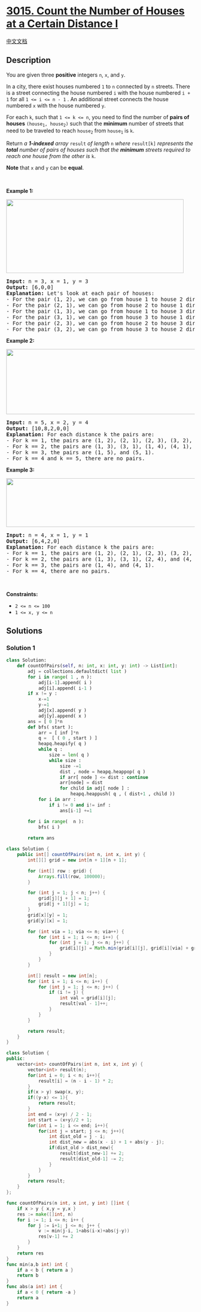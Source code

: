# [3015. Count the Number of Houses at a Certain Distance I](https://leetcode.com/problems/count-the-number-of-houses-at-a-certain-distance-i)

[中文文档](/solution/3000-3099/3015.Count%20the%20Number%20of%20Houses%20at%20a%20Certain%20Distance%20I/README.md)

## Description

<p>You are given three <strong>positive</strong> integers <code>n</code>, <code>x</code>, and <code>y</code>.</p>

<p>In a city, there exist houses numbered <code>1</code> to <code>n</code> connected by <code>n</code> streets. There is a street connecting the house numbered <code>i</code> with the house numbered <code>i + 1</code> for all <code>1 &lt;= i &lt;= n - 1</code> . An additional street connects the house numbered <code>x</code> with the house numbered <code>y</code>.</p>

<p>For each <code>k</code>, such that <code>1 &lt;= k &lt;= n</code>, you need to find the number of <strong>pairs of houses</strong> <code>(house<sub>1</sub>, house<sub>2</sub>)</code> such that the <strong>minimum</strong> number of streets that need to be traveled to reach <code>house<sub>2</sub></code> from <code>house<sub>1</sub></code> is <code>k</code>.</p>

<p>Return <em>a <strong>1-indexed</strong> array </em><code>result</code><em> of length </em><code>n</code><em> where </em><code>result[k]</code><em> represents the <strong>total</strong> number of pairs of houses such that the <strong>minimum</strong> streets required to reach one house from the other is </em><code>k</code>.</p>

<p><strong>Note</strong> that <code>x</code> and <code>y</code> can be <strong>equal</strong>.</p>

<p>&nbsp;</p>
<p><strong class="example">Example 1:</strong></p>
<img alt="" src="https://fastly.jsdelivr.net/gh/doocs/leetcode@main/solution/3000-3099/3015.Count%20the%20Number%20of%20Houses%20at%20a%20Certain%20Distance%20I/images/example2.png" style="width: 474px; height: 197px;" />
<pre>
<strong>Input:</strong> n = 3, x = 1, y = 3
<strong>Output:</strong> [6,0,0]
<strong>Explanation:</strong> Let&#39;s look at each pair of houses:
- For the pair (1, 2), we can go from house 1 to house 2 directly.
- For the pair (2, 1), we can go from house 2 to house 1 directly.
- For the pair (1, 3), we can go from house 1 to house 3 directly.
- For the pair (3, 1), we can go from house 3 to house 1 directly.
- For the pair (2, 3), we can go from house 2 to house 3 directly.
- For the pair (3, 2), we can go from house 3 to house 2 directly.
</pre>

<p><strong class="example">Example 2:</strong></p>
<img alt="" src="https://fastly.jsdelivr.net/gh/doocs/leetcode@main/solution/3000-3099/3015.Count%20the%20Number%20of%20Houses%20at%20a%20Certain%20Distance%20I/images/example3.png" style="width: 668px; height: 174px;" />
<pre>
<strong>Input:</strong> n = 5, x = 2, y = 4
<strong>Output:</strong> [10,8,2,0,0]
<strong>Explanation:</strong> For each distance k the pairs are:
- For k == 1, the pairs are (1, 2), (2, 1), (2, 3), (3, 2), (2, 4), (4, 2), (3, 4), (4, 3), (4, 5), and (5, 4).
- For k == 2, the pairs are (1, 3), (3, 1), (1, 4), (4, 1), (2, 5), (5, 2), (3, 5), and (5, 3).
- For k == 3, the pairs are (1, 5), and (5, 1).
- For k == 4 and k == 5, there are no pairs.
</pre>

<p><strong class="example">Example 3:</strong></p>
<img alt="" src="https://fastly.jsdelivr.net/gh/doocs/leetcode@main/solution/3000-3099/3015.Count%20the%20Number%20of%20Houses%20at%20a%20Certain%20Distance%20I/images/example5.png" style="width: 544px; height: 130px;" />
<pre>
<strong>Input:</strong> n = 4, x = 1, y = 1
<strong>Output:</strong> [6,4,2,0]
<strong>Explanation:</strong> For each distance k the pairs are:
- For k == 1, the pairs are (1, 2), (2, 1), (2, 3), (3, 2), (3, 4), and (4, 3).
- For k == 2, the pairs are (1, 3), (3, 1), (2, 4), and (4, 2).
- For k == 3, the pairs are (1, 4), and (4, 1).
- For k == 4, there are no pairs.
</pre>

<p>&nbsp;</p>
<p><strong>Constraints:</strong></p>

<ul>
	<li><code>2 &lt;= n &lt;= 100</code></li>
	<li><code>1 &lt;= x, y &lt;= n</code></li>
</ul>

## Solutions

### Solution 1

<!-- tabs:start -->

```python
class Solution:
    def countOfPairs(self, n: int, x: int, y: int) -> List[int]:
        adj = collections.defaultdict( list )
        for i in range( 1 , n ):
            adj[i-1].append( i )
            adj[i].append( i-1 )
        if x != y :
            x-=1 
            y-=1 
            adj[x].append( y )
            adj[y].append( x )
        ans = [ 0 ]*n
        def bfs( start ):
            arr = [ inf ]*n
            q =  [ ( 0 , start ) ] 
            heapq.heapify( q )
            while q : 
                size = len( q )
                while size :
                    size -=1 
                    dist , node = heapq.heappop( q )
                    if arr[ node ] <= dist : continue 
                    arr[node] = dist 
                    for child in adj[ node ] : 
                        heapq.heappush( q , ( dist+1 , child ))
            for i in arr :
                if i != 0 and i!= inf :
                    ans[i-1] +=1

        for i in range(  n ):
            bfs( i )
        
        return ans
```

```java
class Solution {
    public int[] countOfPairs(int n, int x, int y) {
        int[][] grid = new int[n + 1][n + 1];

        for (int[] row : grid) {
            Arrays.fill(row, 100000);
        }

        for (int j = 1; j < n; j++) {
            grid[j][j + 1] = 1;
            grid[j + 1][j] = 1;
        }
        grid[x][y] = 1;
        grid[y][x] = 1;

        for (int via = 1; via <= n; via++) {
            for (int i = 1; i <= n; i++) {
                for (int j = 1; j <= n; j++) {
                    grid[i][j] = Math.min(grid[i][j], grid[i][via] + grid[via][j]);
                }
            }
        }

        int[] result = new int[n];
        for (int i = 1; i <= n; i++) {
            for (int j = 1; j <= n; j++) {
                if (i != j) {
                    int val = grid[i][j];
                    result[val - 1]++;
                }
            }
        }

        return result;
    }
}
```

```cpp
class Solution {
public:
    vector<int> countOfPairs(int n, int x, int y) {
        vector<int> result(n);
        for(int i = 0; i < n; i++){
            result[i] = (n - i - 1) * 2;
        }
        if(x > y) swap(x, y);
        if((y-x) <= 1){
            return result;
        }
        int end = (x+y) / 2 - 1;
        int start = (x+y)/2 + 1;
        for(int i = 1; i <= end; i++){
            for(int j = start; j <= n; j++){
                int dist_old = j - i;
                int dist_new = abs(x - i) + 1 + abs(y - j);
                if(dist_old > dist_new){
                    result[dist_new-1] += 2;
                    result[dist_old-1] -= 2;
                }
            }
        }
        return result;
    }
};
```

```go
func countOfPairs(n int, x int, y int) []int {
    if x > y { x,y = y,x }
    res := make([]int, n)    
    for i := 1; i <= n; i++ {
        for j := i+1; j <= n; j++ {
            v := min(j-i, 1+abs(i-x)+abs(j-y))
            res[v-1] += 2
        }
    }
    return res
}
func min(a,b int) int {
    if a < b { return a }
    return b
}
func abs(a int) int {
    if a < 0 { return -a }
    return a
}
```

<!-- tabs:end -->

<!-- end -->

